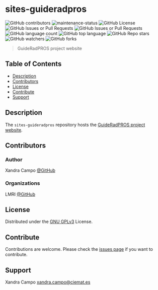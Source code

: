 # sites-guideradpros

![GitHub contributors](https://img.shields.io/github/contributors/lmri-met/sites-guideradpros)
![maintenance-status](https://img.shields.io/badge/maintenance-actively--developed-brightgreen.svg)
![GitHub License](https://img.shields.io/github/license/lmri-met/sites-guideradpros)
![GitHub Issues or Pull Requests](https://img.shields.io/github/issues/lmri-met/sites-guideradpros)
![GitHub Issues or Pull Requests](https://img.shields.io/github/issues-pr/lmri-met/sites-guideradpros)
![GitHub language count](https://img.shields.io/github/languages/count/lmri-met/sites-guideradpros)
![GitHub top language](https://img.shields.io/github/languages/top/lmri-met/sites-guideradpros)
![GitHub Repo stars](https://img.shields.io/github/stars/lmri-met/sites-guideradpros)
![GitHub watchers](https://img.shields.io/github/watchers/lmri-met/sites-guideradpros)
![GitHub forks](https://img.shields.io/github/forks/lmri-met/sites-guideradpros)

> GuideRadPROS project website

## Table of Contents
- [Description](#description)
- [Contributors](#contributors)
- [License](#license)
- [Contribute](#contribute)
- [Support](#support)

<a name="description"></a>
## Description
The `sites-guideradpros` repository hosts the [GuideRadPROS project website](https://lmri-met.github.io/sites-guideradpros/).

<a name="contributors"></a>
## Contributors
### Author
Xandra Campo [@GitHub](https://github.com/xandratxan/)
### Organizations
LMRI [@GitHub](https://github.com/lmri-met/)

<a name="license"></a>
## License
Distributed under the [GNU GPLv3](https://choosealicense.com/licenses/gpl-3.0/) License.

<a name="contribute"></a>
## Contribute
Contributions are welcome. Please check the [issues page](https://github.com/lmri-met/sites-guideradpros/issues) if you want to contribute.

<a name="support"></a>
## Support
Xandra Campo [xandra.campo@ciemat.es](mailto:xandra.campo@ciemat.es)
